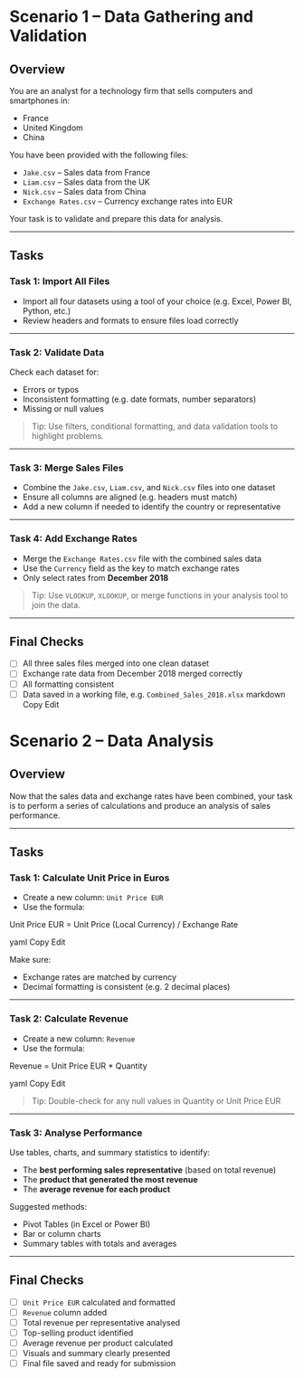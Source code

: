 # Scenario 1 – Data Gathering and Validation

## Overview

You are an analyst for a technology firm that sells computers and smartphones in:

- France
- United Kingdom
- China

You have been provided with the following files:

- `Jake.csv` – Sales data from France
- `Liam.csv` – Sales data from the UK
- `Nick.csv` – Sales data from China
- `Exchange Rates.csv` – Currency exchange rates into EUR

Your task is to validate and prepare this data for analysis.

---

## Tasks

### Task 1: Import All Files

- Import all four datasets using a tool of your choice (e.g. Excel, Power BI, Python, etc.)
- Review headers and formats to ensure files load correctly

---

### Task 2: Validate Data

Check each dataset for:

- Errors or typos
- Inconsistent formatting (e.g. date formats, number separators)
- Missing or null values

> Tip: Use filters, conditional formatting, and data validation tools to highlight problems.

---

### Task 3: Merge Sales Files

- Combine the `Jake.csv`, `Liam.csv`, and `Nick.csv` files into one dataset
- Ensure all columns are aligned (e.g. headers must match)
- Add a new column if needed to identify the country or representative

---

### Task 4: Add Exchange Rates

- Merge the `Exchange Rates.csv` file with the combined sales data
- Use the `Currency` field as the key to match exchange rates
- Only select rates from **December 2018**

> Tip: Use `VLOOKUP`, `XLOOKUP`, or merge functions in your analysis tool to join the data.

---

## Final Checks

- [ ] All three sales files merged into one clean dataset  
- [ ] Exchange rate data from December 2018 merged correctly  
- [ ] All formatting consistent  
- [ ] Data saved in a working file, e.g. `Combined_Sales_2018.xlsx`
markdown
Copy
Edit
# Scenario 2 – Data Analysis

## Overview

Now that the sales data and exchange rates have been combined, your task is to perform a series of calculations and produce an analysis of sales performance.

---

## Tasks

### Task 1: Calculate Unit Price in Euros

- Create a new column: `Unit Price EUR`
- Use the formula:

Unit Price EUR = Unit Price (Local Currency) / Exchange Rate

yaml
Copy
Edit

Make sure:
- Exchange rates are matched by currency
- Decimal formatting is consistent (e.g. 2 decimal places)

---

### Task 2: Calculate Revenue

- Create a new column: `Revenue`
- Use the formula:

Revenue = Unit Price EUR * Quantity

yaml
Copy
Edit

> Tip: Double-check for any null values in Quantity or Unit Price EUR

---

### Task 3: Analyse Performance

Use tables, charts, and summary statistics to identify:

- The **best performing sales representative** (based on total revenue)
- The **product that generated the most revenue**
- The **average revenue for each product**

Suggested methods:

- Pivot Tables (in Excel or Power BI)
- Bar or column charts
- Summary tables with totals and averages

---

## Final Checks

- [ ] `Unit Price EUR` calculated and formatted  
- [ ] `Revenue` column added  
- [ ] Total revenue per representative analysed  
- [ ] Top-selling product identified  
- [ ] Average revenue per product calculated  
- [ ] Visuals and summary clearly presented  
- [ ] Final file saved and ready for submission
